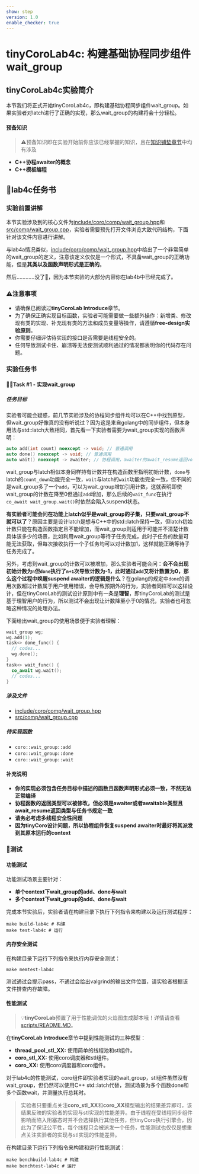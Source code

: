 ```yaml
---
show: step
version: 1.0
enable_checker: true
---
```

# tinyCoroLab4c: 构建基础协程同步组件wait_group

## tinyCoroLab4c实验简介

本节我们将正式开始tinyCoroLab4c，即构建基础协程同步组件wait_group。如果实验者对latch进行了正确的实现，那么wait_group的构建将会十分轻松。

#### 预备知识

> ⚠️预备知识即在实验开始前你应该已经掌握的知识，且在[知识铺垫章节]()中均有涉及

- **C++协程awaiter的概念**
- **C++模板编程**

## 📖lab4c任务书

### 实验前置讲解

本节实验涉及到的核心文件为[include/coro/comp/wait_group.hpp](https://github.com/sakurs2/tinyCoroLab/blob/master/include/coro/comp/wait_group.hpp)和[src/comp/wait_group.cpp](https://github.com/sakurs2/tinyCoroLab/blob/master/src/comp/wait_group.cpp)，实验者需要预先打开文件浏览大致代码结构，下面针对该文件内容进行讲解。

与lab4a情况类似，[include/coro/comp/wait_group.hpp](https://github.com/sakurs2/tinyCoroLab/blob/master/include/coro/comp/wait_group.hpp)中给出了一个非常简单的wait_group的定义，注意该定义仅仅是一个形式，不具备wait_group的正确功能，但是**其类以及函数声明形式是正确的**。

然后…………没了🤡，因为本节实验的大部分内容你在lab4b中已经完成了。

### ⚠️注意事项

- 请确保已阅读过**tinyCoroLab Introduce**章节。
- 为了确保正确实现目标函数，实验者可能需要做一些额外操作：新增类、修改现有类的实现、补充现有类的方法和成员变量等操作，请遵循**free-design实验原则**。
- 你需要仔细评估待实现的接口是否需要是线程安全的。
- 任何导致测试卡住、崩溃等无法使测试顺利通过的情况都表明你的代码存在问题。

### 实验任务书

#### 🧑‍💻Task #1 - 实现wait_group

##### 任务目标

实验者可能会疑惑，前几节实验涉及的协程同步组件均可以在C++中找到原型，但wait_group好像真的没有听说过？因为这是来自golang中的同步组件，但本身用法与std::latch大致相同，首先看一下实验者需要为wait_group实现的函数声明：

```cpp
auto add(int count) noexcept -> void; // 普通调用
auto done() noexcept -> void; // 普通调用
auto wait() noexcept -> awaiter; // 协程调用，awaiter的await_resume返回void
```

wait_group与latch相似本身同样持有计数并在构造函数里指明初始计数，`done`与latch的`count_down`功能完全一致，`wait`与latch的`wait`功能也完全一致，但不同的是wait_group多了一个`add`，可以为wait_group增加引用计数，这就表明即使wait_group的计数在降至0但通过`add`增加，那么后续的`wait_func`在执行`co_await wait_group.wait()`时依然会陷入suspend状态。

**有实验者可能会问在功能上latch似乎是wait_group的子集，只要wait_group不就可以了**？原因主要是设计latch是想与C++中的std::latch保持一致，但latch初始计数只能在构造函数指定且不能增加，而wait_group则适用于可能并不清楚计数具体该多少的场景，比如利用wait_group等待子任务完成，此时子任务的数量可能无法获取，但每次接收执行一个子任务均可以对计数加1，这样就能正确等待子任务完成了。

另外，考虑到wait_group的计数可以被增加，那么实验者可能会问：**会不会出现初始计数为`n`但`done`执行了`n+1`次导致计数为-1，此时通过`add`又将计数置为0，那么这个过程中唤醒suspend awaiter的逻辑是什么**？在golang的规定中`done`的调用次数超过计数属于用户使用错误，会导致预期外的行为，实验者同样可以这样设计，但在tinyCoroLab的测试设计原则中有一条是**理智**，即tinyCoroLab的测试是基于理智用户的行为，所以测试不会出现让计数降至小于0的情况，实验者也可忽略这种情况的处理办法。

下面给出wait_group的使用场景便于实验者理解：

```cpp
wait_group wg;
wg.add(1);
task<> done_func() {
  // codes...
  wg.done();
}
task<> wait_func() {
  co_await wg.wait();
  // codes...
}
```

##### 涉及文件

- [include/coro/comp/wait_group.hpp](https://github.com/sakurs2/tinyCoroLab/blob/master/include/coro/comp/wait_group.hpp)
- [src/comp/wait_group.cpp](https://github.com/sakurs2/tinyCoroLab/blob/master/src/comp/wait_group.cpp)

##### 待实现函数

- `coro::wait_group::add`
- `coro::wait_group::done`
- `coro::wait_group::wait`

#### 补充说明

- **你的实现必须包含任务目标中描述的函数且函数声明形式必须一致，不然无法正常编译**
- **协程函数的返回类型可以被修改，但必须是awaiter或者awaitable类型且await_resume返回类型与任务书规定一致**
- **请务必考虑多线程安全性问题**
- **因为tinyCoro设计问题，所以协程组件恢复suspend awaiter时最好将其派发到其原本运行的context**

### 🔖测试

#### 功能测试

功能测试场景主要针对：

- **单个context下wait_group的add、done与wait**
- **多个context下wait_group的add、done与wait**

完成本节实验后，实验者请在构建目录下执行下列指令来构建以及运行测试程序：

```shell
make build-lab4c # 构建
make test-lab4c # 运行
```

#### 内存安全测试

在构建目录下运行下列指令来执行内存安全测试：

```shell
make memtest-lab4c
```

测试通过会提示pass，不通过会给出valgrind的输出文件位置，请实验者根据该文件排查内存故障。

#### 性能测试

> 💡**tinyCoroLab**预置了用于性能调优的火焰图生成脚本哦！详情请查看[scripts/README.MD](https://github.com/sakurs2/tinyCoroLab/blob/master/scripts/README.MD)。

在**tinyCoroLab Introduce**章节中提到性能测试的三种模型：

- **thread_pool_stl_XX:** 使用简单的线程池和stl组件。
- **coro_stl_XX:** 使用coro调度器和stl组件。
- **coro_XX:** 使用coro调度器和coro组件。

对于lab4c的性能测试，coro组件即实验者实现的wait_group，stl组件虽然没有wait_group，但仍然可以使用C++ std::latch代替，测试场景为多个函数done和多个函数wait，并测量执行总耗时。

> 实验者只要重点关注**coro_stl_XX**和**coro_XX**模型输出的结果差异即可，该结果反映的实验者的实现与stl实现的性能差异。由于线程在受线程同步组件影响而陷入阻塞态时并不会选择执行其他任务，但tinyCoro执行引擎会，因此为了保证公平性，每个线程只会被派发一个任务，性能测试也仅仅是想重点关注实验者的实现与stl实现的性能差异。

在构建目录下运行下列指令来构建和运行性能测试：

```shell
make benchbuild-lab4c # 构建
make benchtest-lab4c # 运行
```
